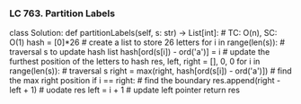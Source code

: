 ### LC 763. Partition Labels
class Solution:
    def partitionLabels(self, s: str) -> List[int]:
        # TC: O(n), SC: O(1)
        hash = [0]*26                                       # create a list to store 26 letters
        for i in range(len(s)):                             # traversal s to update hash list
            hash[ord(s[i]) - ord('a')] = i                  # update the furthest position of the letters to hash
        res, left, right = [], 0, 0
        for i in range(len(s)):                             # traversal s
            right = max(right, hash[ord(s[i]) - ord('a')])  # find the max right position
            if i == right:                                  # find the boundary
                res.append(right - left + 1)                # uodate res
                left = i + 1                                # update left pointer
        return res